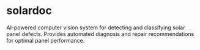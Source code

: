 # solardoc
AI-powered computer vision system for detecting and classifying solar panel defects. Provides automated diagnosis and repair recommendations for optimal panel performance.
